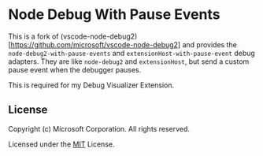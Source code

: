 # Node Debug With Pause Events

This is a fork of (vscode-node-debug2)[https://github.com/microsoft/vscode-node-debug2] and provides the `node-debug2-with-pause-events` and `extensionHost-with-pause-event` debug adapters.
They are like `node-debug2` and `extensionHost`, but send a custom pause event when the debugger pauses.

This is required for my Debug Visualizer Extension.

## License

Copyright (c) Microsoft Corporation. All rights reserved.

Licensed under the [MIT](LICENSE.txt) License.
